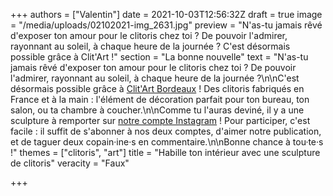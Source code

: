 +++
authors = ["Valentin"]
date = 2021-10-03T12:56:32Z
draft = true
image = "/media/uploads/02102021-img_2631.jpg"
preview = "N'as-tu jamais rêvé d'exposer ton amour pour le clitoris chez toi ? De pouvoir l'admirer, rayonnant au soleil, à chaque heure de la journée ? C'est désormais possible grâce à Clit'Art !"
section = "La bonne nouvelle"
text = "N'as-tu jamais rêvé d'exposer ton amour pour le clitoris chez toi ? De pouvoir l'admirer, rayonnant au soleil, à chaque heure de la journée ?\n\nC'est désormais possible grâce à [Clit'Art Bordeaux](https://www.clitart.fr/collection-permanente) ! Des clitoris fabriqués en France et à la main : l'élément de décoration parfait pour ton bureau, ton salon, ou ta chambre à coucher.\n\nComme tu l'auras deviné, il y a une sculpture à remporter sur [notre compte Instagram](https://www.instagram.com/lepoint.q/?hl=fr) ! Pour participer, c'est facile : il suffit de s'abonner à nos deux comptes, d'aimer notre publication, et de taguer deux copain·ine·s en commentaire.\n\nBonne chance à tou·te·s !"
themes = ["clitoris", "art"]
title = "Habille ton intérieur avec une sculpture de clitoris"
veracity = "Faux"

+++
